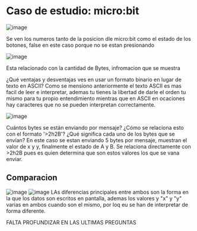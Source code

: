 # Caso de estudio: micro:bit

![image](https://github.com/user-attachments/assets/86c9956e-ed98-459e-bbce-92ada09b2298)

Se ven los numeros tanto de la posicion dle micro:bit como el estado de los botones, false en este caso porque no se estan presionando

![image](https://github.com/user-attachments/assets/07851123-200d-4b24-a34c-a8b1216b9254)

Esta relacionado con la cantidad de Bytes, infromacion que se muestra

¿Qué ventajas y desventajas ves en usar un formato binario en lugar de texto en ASCII?
Como se mensiono anteriormente el texto ASCII es mas facil de leer e interpretar, ademas tu tienes la libertad de darle el orden tu mismo para tu propio entendimiento mientras que en ASCII en ocaciones hay caracteres que no se pueden interpretan correctamente.


![image](https://github.com/user-attachments/assets/8b115b7b-c347-413b-b0db-f8362e957cca)

Cuántos bytes se están enviando por mensaje? ¿Cómo se relaciona esto con el formato '>2h2B'? ¿Qué significa cada uno de los bytes que se envían?
En este caso se estan enviando 5 bytes por mensaje, muestran el valor de x y y, finalmente el estado de A y B. Se relaciona directamente con >2h2B pues es quien determina que son estos valores los que se vana enviar. 

## Comparacion

![image](https://github.com/user-attachments/assets/505d280e-c446-445a-a1a5-d0244ea7c0b3)
![image](https://github.com/user-attachments/assets/fbeb2c06-d1bd-4826-9687-ec6ca2266cb2)
LAs diferencias principales entre ambos son la forma en la que los datos son escritos en pantalla, ademas los valores y "x" y "y" varias en ambos cuando son el mismo, por loq eu se han de interpretar de forma diferente.

FALTA PROFUNDIZAR EN LAS ULTIMAS PREGUNTAS 
